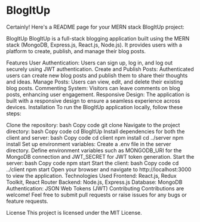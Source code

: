 # BlogItUp

Certainly! Here's a README page for your MERN stack BlogItUp project:

BlogItUp
BlogItUp is a full-stack blogging application built using the MERN stack (MongoDB, Express.js, React.js, Node.js). It provides users with a platform to create, publish, and manage their blog posts.

Features
User Authentication: Users can sign up, log in, and log out securely using JWT authentication.
Create and Publish Posts: Authenticated users can create new blog posts and publish them to share their thoughts and ideas.
Manage Posts: Users can view, edit, and delete their existing blog posts.
Commenting System: Visitors can leave comments on blog posts, enhancing user engagement.
Responsive Design: The application is built with a responsive design to ensure a seamless experience across devices.
Installation
To run the BlogItUp application locally, follow these steps:

Clone the repository:
bash
Copy code
git clone <repository-url>
Navigate to the project directory:
bash
Copy code
cd BlogItUp
Install dependencies for both the client and server:
bash
Copy code
cd client
npm install
cd ../server
npm install
Set up environment variables:
Create a .env file in the server directory.
Define environment variables such as MONGODB_URI for the MongoDB connection and JWT_SECRET for JWT token generation.
Start the server:
bash
Copy code
npm start
Start the client:
bash
Copy code
cd ../client
npm start
Open your browser and navigate to http://localhost:3000 to view the application.
Technologies Used
Frontend: React.js, Redux Toolkit, React Router
Backend: Node.js, Express.js
Database: MongoDB
Authentication: JSON Web Tokens (JWT)
Contributing
Contributions are welcome! Feel free to submit pull requests or raise issues for any bugs or feature requests.

License
This project is licensed under the MIT License.
